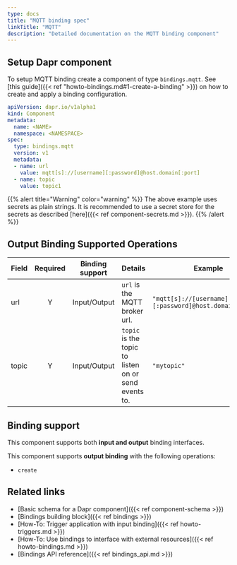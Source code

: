 ```yaml
---
type: docs
title: "MQTT binding spec"
linkTitle: "MQTT"
description: "Detailed documentation on the MQTT binding component"
---
```


## Setup Dapr component

To setup MQTT binding create a component of type `bindings.mqtt`. See [this guide]({{< ref "howto-bindings.md#1-create-a-binding" >}}) on how to create and apply a binding configuration.


```yaml
apiVersion: dapr.io/v1alpha1
kind: Component
metadata:
  name: <NAME>
  namespace: <NAMESPACE>
spec:
  type: bindings.mqtt
  version: v1
  metadata:
  - name: url
    value: mqtt[s]://[username][:password]@host.domain[:port]
  - name: topic
    value: topic1
```
{{% alert title="Warning" color="warning" %}}
The above example uses secrets as plain strings. It is recommended to use a secret store for the secrets as described [here]({{< ref component-secrets.md >}}).
{{% /alert %}}

## Output Binding Supported Operations

| Field | Required | Binding support | Details                                              | Example                                                |
| ----- |:--------:| --------------- | ---------------------------------------------------- | ------------------------------------------------------ |
| url   |    Y     | Input/Output    | `url` is the MQTT broker url.                        | `"mqtt[s]://[username][:password]@host.domain[:port]"` |
| topic |    Y     | Input/Output    | `topic` is the topic to listen on or send events to. | `"mytopic"`                                            |

## Binding support

This component supports both **input and output** binding interfaces.

This component supports **output binding** with the following operations:

- `create`
## Related links

- [Basic schema for a Dapr component]({{< ref component-schema >}})
- [Bindings building block]({{< ref bindings >}})
- [How-To: Trigger application with input binding]({{< ref howto-triggers.md >}})
- [How-To: Use bindings to interface with external resources]({{< ref howto-bindings.md >}})
- [Bindings API reference]({{< ref bindings_api.md >}})
